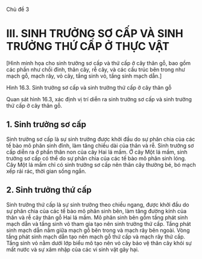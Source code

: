 Chủ đề 3

# III. SINH TRƯỞNG SƠ CẤP VÀ SINH TRƯỞNG THỨ CẤP Ở THỰC VẬT

[Hình minh họa cho sinh trưởng sơ cấp và thứ cấp ở cây thân gỗ, bao gồm các phần như chồi đỉnh, thân cây, rễ cây, và các cấu trúc bên trong như mạch gỗ, mạch rây, vỏ cây, tầng sinh vỏ, tầng sinh mạch dẫn.]

Hình 16.3. Sinh trưởng sơ cấp và sinh trưởng thứ cấp ở cây thân gỗ

Quan sát hình 16.3, xác định vị trí diễn ra sinh trưởng sơ cấp và sinh trưởng thứ cấp ở cây thân gỗ.

## 1. Sinh trưởng sơ cấp

Sinh trưởng sơ cấp là sự sinh trưởng được khởi đầu do sự phân chia của các tế bào mô phân sinh đỉnh, làm tăng chiều dài của thân và rễ. Sinh trưởng sơ cấp diễn ra ở phần thân non của cây Hai lá mầm. Ở cây Một lá mầm, sinh trưởng sơ cấp có thể do sự phân chia của các tế bào mô phân sinh lóng. Cây Một lá mầm chỉ có sinh trưởng sơ cấp nên thân cây thường bé, bó mạch xếp rải rác, thời gian sống ngắn.

## 2. Sinh trưởng thứ cấp

Sinh trưởng thứ cấp là sự sinh trưởng theo chiều ngang, được khởi đầu do sự phân chia của các tế bào mô phân sinh bên, làm tăng đường kính của thân và rễ cây thân gỗ Hai lá mầm. Mô phân sinh bên gồm tầng phát sinh mạch dẫn và tầng sinh vỏ tham gia tạo nên sinh trưởng thứ cấp. Tầng phát sinh mạch dẫn nằm giữa mạch gỗ bên trong và mạch rây bên ngoài. Vòng tầng phát sinh mạch dẫn tạo nên mạch gỗ thứ cấp và mạch rây thứ cấp. Tầng sinh vỏ nằm dưới lớp biểu mô tạo nên vỏ cây bảo vệ thân cây khỏi sự mất nước và sự xâm nhập của các vi sinh vật gây hại.